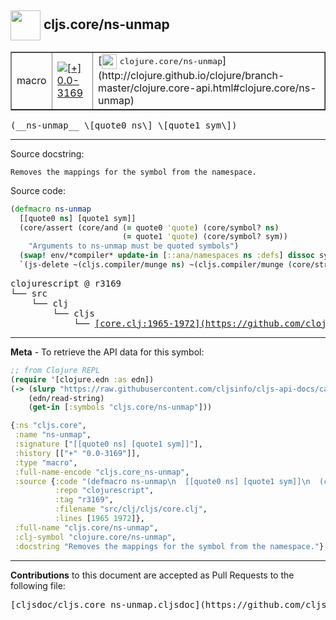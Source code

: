 ## <img width="48px" valign="middle" src="http://i.imgur.com/Hi20huC.png"> cljs.core/ns-unmap

 <table border="1">
<tr>

<td>macro</td>
<td><a href="https://github.com/cljsinfo/cljs-api-docs/tree/0.0-3169"><img valign="middle" alt="[+] 0.0-3169" src="https://img.shields.io/badge/+-0.0--3169-lightgrey.svg"></a> </td>
<td>
[<img height="24px" valign="middle" src="http://i.imgur.com/1GjPKvB.png"> <samp>clojure.core/ns-unmap</samp>](http://clojure.github.io/clojure/branch-master/clojure.core-api.html#clojure.core/ns-unmap)
</td>
</tr>
</table>

 <samp>
(__ns-unmap__ \[quote0 ns\] \[quote1 sym\])<br>
</samp>

---




Source docstring:

```
Removes the mappings for the symbol from the namespace.
```

Source code:

```clj
(defmacro ns-unmap
  [[quote0 ns] [quote1 sym]]
  (core/assert (core/and (= quote0 'quote) (core/symbol? ns)
                         (= quote1 'quote) (core/symbol? sym))
    "Arguments to ns-unmap must be quoted symbols")
  (swap! env/*compiler* update-in [::ana/namespaces ns :defs] dissoc sym)
  `(js-delete ~(cljs.compiler/munge ns) ~(cljs.compiler/munge (core/str sym))))
```

 <pre>
clojurescript @ r3169
└── src
    └── clj
        └── cljs
            └── <ins>[core.clj:1965-1972](https://github.com/clojure/clojurescript/blob/r3169/src/clj/cljs/core.clj#L1965-L1972)</ins>
</pre>


---

__Meta__ - To retrieve the API data for this symbol:

```clj
;; from Clojure REPL
(require '[clojure.edn :as edn])
(-> (slurp "https://raw.githubusercontent.com/cljsinfo/cljs-api-docs/catalog/cljs-api.edn")
    (edn/read-string)
    (get-in [:symbols "cljs.core/ns-unmap"]))
```

```clj
{:ns "cljs.core",
 :name "ns-unmap",
 :signature ["[[quote0 ns] [quote1 sym]]"],
 :history [["+" "0.0-3169"]],
 :type "macro",
 :full-name-encode "cljs.core_ns-unmap",
 :source {:code "(defmacro ns-unmap\n  [[quote0 ns] [quote1 sym]]\n  (core/assert (core/and (= quote0 'quote) (core/symbol? ns)\n                         (= quote1 'quote) (core/symbol? sym))\n    \"Arguments to ns-unmap must be quoted symbols\")\n  (swap! env/*compiler* update-in [::ana/namespaces ns :defs] dissoc sym)\n  `(js-delete ~(cljs.compiler/munge ns) ~(cljs.compiler/munge (core/str sym))))",
          :repo "clojurescript",
          :tag "r3169",
          :filename "src/clj/cljs/core.clj",
          :lines [1965 1972]},
 :full-name "cljs.core/ns-unmap",
 :clj-symbol "clojure.core/ns-unmap",
 :docstring "Removes the mappings for the symbol from the namespace."}

```

---

__Contributions__ to this document are accepted as Pull Requests to the following file:

 <pre>
[cljsdoc/cljs.core_ns-unmap.cljsdoc](https://github.com/cljsinfo/cljs-api-docs/blob/master/cljsdoc/cljs.core_ns-unmap.cljsdoc)
</pre>

